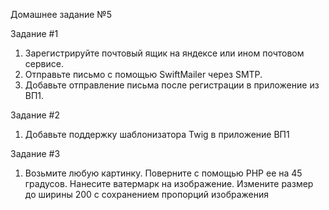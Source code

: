 Домашнее задание №5

Задание #1
1. Зарегистрируйте почтовый ящик на яндексе или ином почтовом сервисе.
2. Отправьте письмо с помощью SwiftMailer через SMTP.
3. Добавьте отправление письма после регистрации в приложение из ВП1.

Задание #2
1. Добавьте поддержку шаблонизатора Twig в приложение ВП1

Задание #3
1. Возьмите любую картинку. Поверните с помощью PHP ее на 45 градусов. Нанесите ватермарк на изображение. Измените размер до ширины 200 с сохранением пропорций изображения
